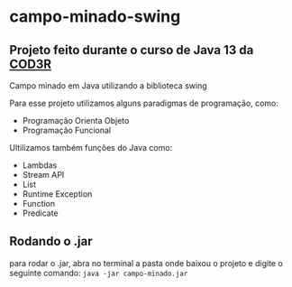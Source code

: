 # campo-minado-swing

## Projeto feito durante o curso de Java 13 da [COD3R](https://www.cod3r.com.br/)

Campo minado em Java utilizando a biblioteca swing

Para esse projeto utilizamos alguns paradigmas de programação, como:
- Programação Orienta Objeto
- Programação Funcional

Ultilizamos também funções do Java como:
- Lambdas
- Stream API
- List 
- Runtime Exception
- Function
- Predicate

## Rodando o .jar

para rodar o .jar, abra no terminal a pasta onde baixou o projeto e digite o seguinte comando: `java -jar campo-minado.jar`